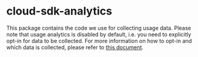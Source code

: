 # cloud-sdk-analytics

This package contains the code we use for collecting usage data.
Please note that usage analytics is disabled by default, i.e. you need to explicitly opt-in for data to be collected.
For more information on how to opt-in and which data is collected, please refer to [this document](https://github.com/SAP/cloud-sdk-cli/blob/main/usage-analytics.md).
